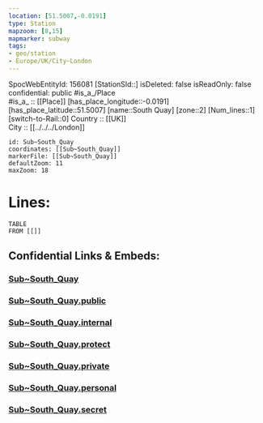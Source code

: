 ```yaml
---
location: [51.5007,-0.0191] 
type: Station 
mapzoom: [8,15] 
mapmarker: subway 
tags:
- geo/station
- Europe/UK/City~London
---
```

SpocWebEntityId: 156081
[StationSId::] 
isDeleted: false
isReadOnly: false
confidential: public
#is_a_/Place  
#is_a_ :: [[Place]] 
[has_place_longitude::-0.0191] 
[has_place_latitude::51.5007] 
[name::South Quay] 
[zone::2] 
[Num_lines::1] 
[switch-to-Rail::0] 
Country :: [[UK]]  
City :: [[../../../London]]  


```leaflet
id: Sub~South_Quay
coordinates: [[Sub~South_Quay]] 
markerFile: [[Sub~South_Quay]] 
defaultZoom: 11 
maxZoom: 18
```


# Lines: 
```dataview
TABLE 
FROM [[]] 
```


## Confidential Links & Embeds: 

### [Sub~South_Quay](/_Standards/Earth/Continent/Europe/Europe~North/UK/England/Regions~England/London,Greater/cities~GreaterLondon/Underground/Station/Sub~South_Quay.md) 

### [Sub~South_Quay.public](/_public/Earth/Continent/Europe/Europe~North/UK/England/Regions~England/London,Greater/cities~GreaterLondon/Underground/Station/Sub~South_Quay.public.md) 

### [Sub~South_Quay.internal](/_internal/Earth/Continent/Europe/Europe~North/UK/England/Regions~England/London,Greater/cities~GreaterLondon/Underground/Station/Sub~South_Quay.internal.md) 

### [Sub~South_Quay.protect](/_protect/Earth/Continent/Europe/Europe~North/UK/England/Regions~England/London,Greater/cities~GreaterLondon/Underground/Station/Sub~South_Quay.protect.md) 

### [Sub~South_Quay.private](/_private/Earth/Continent/Europe/Europe~North/UK/England/Regions~England/London,Greater/cities~GreaterLondon/Underground/Station/Sub~South_Quay.private.md) 

### [Sub~South_Quay.personal](/_personal/Earth/Continent/Europe/Europe~North/UK/England/Regions~England/London,Greater/cities~GreaterLondon/Underground/Station/Sub~South_Quay.personal.md) 

### [Sub~South_Quay.secret](/_secret/Earth/Continent/Europe/Europe~North/UK/England/Regions~England/London,Greater/cities~GreaterLondon/Underground/Station/Sub~South_Quay.secret.md)

